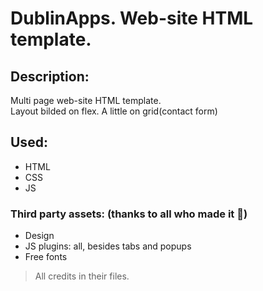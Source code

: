 # DublinApps. Web-site HTML template.
## Description:
Multi page web-site HTML template. \
Layout bilded on flex. A little on grid(contact form)
## Used:
 - HTML
 - CSS
 - JS
### Third party assets: (thanks to all who made it :pray:)
 - Design
 - JS plugins: all, besides tabs and popups
 - Free fonts
 > All credits in their files.
